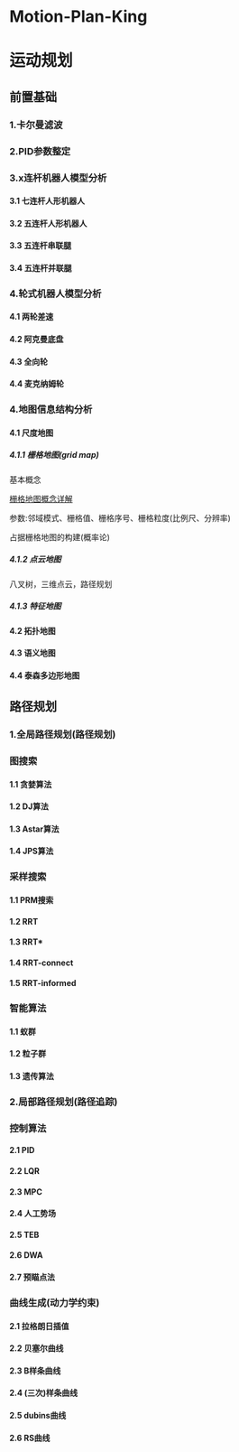 # Motion-Plan-King
# 运动规划
## 前置基础
### 1.卡尔曼滤波
### 2.PID参数整定
### 3.x连杆机器人模型分析
#### 3.1 七连杆人形机器人
#### 3.2 五连杆人形机器人
#### 3.3 五连杆串联腿
#### 3.4 五连杆并联腿
### 4.轮式机器人模型分析
#### 4.1 两轮差速
#### 4.2 阿克曼底盘
#### 4.3 全向轮
#### 4.4 麦克纳姆轮
### 4.地图信息结构分析
#### 4.1 尺度地图
##### 4.1.1 栅格地图(grid map)
基本概念 

[栅格地图概念详解](https://blog.csdn.net/GGY1102/article/details/120671500)

参数:邻域模式、栅格值、栅格序号、栅格粒度(比例尺、分辨率)

占据栅格地图的构建(概率论)


##### 4.1.2 点云地图
八叉树，三维点云，路径规划
##### 4.1.3 特征地图
#### 4.2 拓扑地图
#### 4.3 语义地图
#### 4.4 泰森多边形地图
## 路径规划

### 1.全局路径规划(路径规划)
### 图搜索
#### 1.1 贪婪算法
#### 1.2 DJ算法
#### 1.3 Astar算法
#### 1.4 JPS算法
### 采样搜索
#### 1.1 PRM搜索
#### 1.2 RRT
#### 1.3 RRT*
#### 1.4 RRT-connect
#### 1.5 RRT-informed
### 智能算法
#### 1.1 蚁群
#### 1.2 粒子群
#### 1.3 遗传算法
### 2.局部路径规划(路径追踪)
### 控制算法
#### 2.1 PID
#### 2.2 LQR
#### 2.3 MPC
#### 2.4 人工势场
#### 2.5 TEB
#### 2.6 DWA
#### 2.7 预瞄点法
### 曲线生成(动力学约束)
#### 2.1 拉格朗日插值
#### 2.2 贝塞尔曲线
#### 2.3 B样条曲线
#### 2.4 (三次)样条曲线
#### 2.5 dubins曲线
#### 2.6 RS曲线

